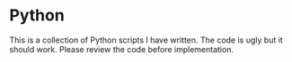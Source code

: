 # Python
This is a collection of Python scripts I have written. The code is ugly but it should work. Please review the code before 
implementation.
